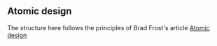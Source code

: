 ## Atomic design

The structure here follows the principles of Brad Frost's article [Atomic design](http://bradfrostweb.com/blog/post/atomic-web-design/)
